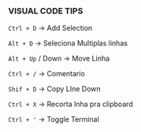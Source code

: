### VISUAL CODE TIPS ###

`Ctrl + D` -> Add Selection

`Alt + D` -> Seleciona Multiplas linhas

`Alt + Up` / Down -> Move Linha

`Ctrl + /` -> Comentario

`Shif + D` -> Copy LIne Down

`Ctrl + X` -> Recorta lnha pra clipboard

`Ctrl + '` -> Toggle Terminal
